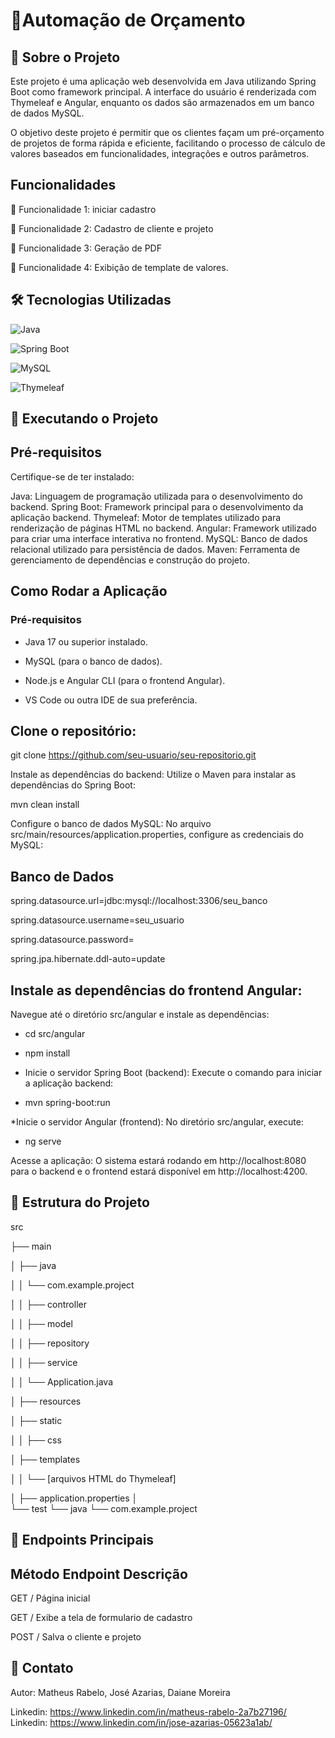 # 📌Automação de Orçamento

## 📜 Sobre o Projeto

Este projeto é uma aplicação web desenvolvida em Java utilizando Spring Boot como framework principal. A interface do usuário é renderizada com Thymeleaf e Angular, enquanto os dados são armazenados em um banco de dados MySQL.

O objetivo deste projeto é permitir que os clientes façam um pré-orçamento de projetos de forma rápida e eficiente, facilitando o processo de cálculo de valores baseados em funcionalidades, integrações e outros parâmetros.


## Funcionalidades
🔹 Funcionalidade 1: iniciar cadastro

🔹 Funcionalidade 2: Cadastro de cliente e projeto

🔹 Funcionalidade 3: Geração de PDF 

🔹 Funcionalidade 4: Exibição de template de valores.


## 🛠️ Tecnologias Utilizadas
![Java](https://img.shields.io/badge/Java-17-orange)

![Spring Boot](https://img.shields.io/badge/Spring%20Boot-3.x-brightgreen)

![MySQL](https://img.shields.io/badge/MySQL-8.0-blue)

![Thymeleaf](https://img.shields.io/badge/Thymeleaf-3.0-yellow)



## 🚀 Executando o Projeto

## Pré-requisitos
Certifique-se de ter instalado:

Java: Linguagem de programação utilizada para o desenvolvimento do backend.
Spring Boot: Framework principal para o desenvolvimento da aplicação backend.
Thymeleaf: Motor de templates utilizado para renderização de páginas HTML no backend.
Angular: Framework utilizado para criar uma interface interativa no frontend.
MySQL: Banco de dados relacional utilizado para persistência de dados.
Maven: Ferramenta de gerenciamento de dependências e construção do projeto.


## Como Rodar a Aplicação
### Pré-requisitos

* Java 17 ou superior instalado.

* MySQL (para o banco de dados).

* Node.js e Angular CLI (para o frontend Angular).

* VS Code ou outra IDE de sua preferência.

## Clone o repositório:

git clone https://github.com/seu-usuario/seu-repositorio.git

Instale as dependências do backend: Utilize o Maven para instalar as dependências do Spring Boot:

mvn clean install

Configure o banco de dados MySQL: No arquivo src/main/resources/application.properties, configure as credenciais do MySQL:


## Banco de Dados

spring.datasource.url=jdbc:mysql://localhost:3306/seu_banco

spring.datasource.username=seu_usuario

spring.datasource.password=

spring.jpa.hibernate.ddl-auto=update


## Instale as dependências do frontend Angular: 

Navegue até o diretório src/angular e instale as dependências:

* cd src/angular

* npm install

* Inicie o servidor Spring Boot (backend): Execute o comando para iniciar a aplicação backend:

* mvn spring-boot:run

*Inicie o servidor Angular (frontend): No diretório src/angular, execute:

* ng serve

Acesse a aplicação: O sistema estará rodando em http://localhost:8080 para o backend e o frontend estará disponível em http://localhost:4200.


## 📂 Estrutura do Projeto

src

├── main

│     ├── java

│     │       └── com.example.project

│     │         ├── controller

│     │         ├── model

│     │         ├── repository

│     │         ├── service

│     │         └── Application.java

│     ├── resources

│       ├── static

│       │     ├── css 

│       ├── templates

│       │     └── [arquivos HTML do Thymeleaf]

│       ├── application.properties
│      
└── test
      └── java
          └── com.example.project

## 📖 Endpoints Principais 

## Método	Endpoint	Descrição

GET	/	Página inicial

GET	/ Exibe a tela de formulario de cadastro

POST	/ Salva o cliente e projeto

## 📧 Contato

Autor: Matheus Rabelo, José Azarias, Daiane Moreira

Linkedin: https://www.linkedin.com/in/matheus-rabelo-2a7b27196/ 
Linkedin: https://www.linkedin.com/in/jose-azarias-05623a1ab/
